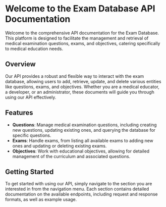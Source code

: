 # Welcome to the Exam Database API Documentation

Welcome to the comprehensive API documentation for the Exam Database. This platform is designed to facilitate the management and retrieval of medical examination questions, exams, and objectives, catering specifically to medical education needs.

## Overview

Our API provides a robust and flexible way to interact with the exam database, allowing users to add, retrieve, update, and delete various entities like questions, exams, and objectives. Whether you are a medical educator, a developer, or an administrator, these documents will guide you through using our API effectively.

## Features

- **Questions**: Manage medical examination questions, including creating new questions, updating existing ones, and querying the database for specific questions.
- **Exams**: Handle exams, from listing all available exams to adding new ones and updating or deleting existing exams.
- **Objectives**: Work with educational objectives, allowing for detailed management of the curriculum and associated questions.

## Getting Started

To get started with using our API, simply navigate to the section you are interested in from the navigation menu. Each section contains detailed documentation on the available endpoints, including request and response formats, as well as example usage.
